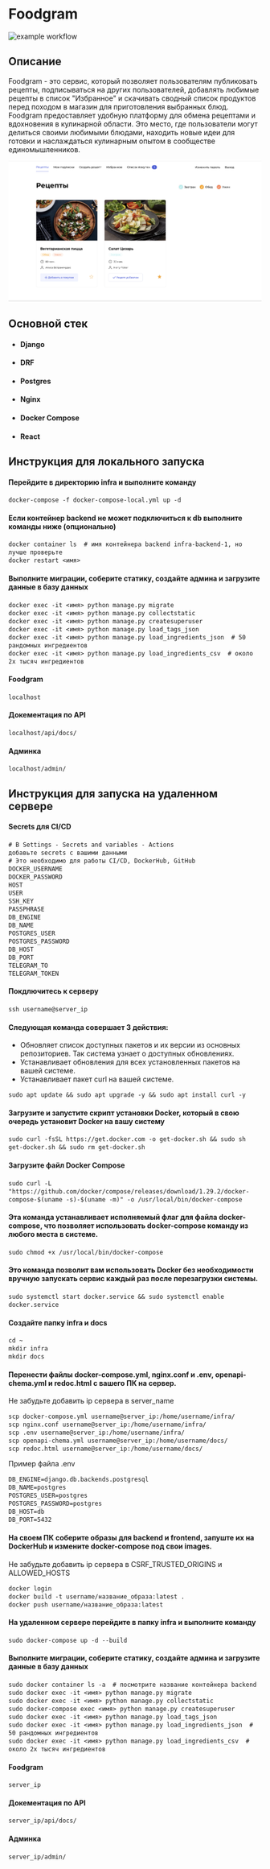 # Foodgram
![example workflow](https://github.com/nemosanima/foodgram-project-react/actions/workflows/foodgram_workflow.yml/badge.svg)

## Описание

Foodgram - это сервис, который позволяет пользователям публиковать рецепты, подписываться на других пользователей, добавлять любимые рецепты в список "Избранное" и скачивать сводный список продуктов перед походом в магазин для приготовления выбранных блюд. Foodgram предоставляет удобную платформу для обмена рецептами и вдохновения в кулинарной области. Это место, где пользователи могут делиться своими любимыми блюдами, находить новые идеи для готовки и наслаждаться кулинарным опытом в сообществе единомышленников.

![Index](https://github.com/Nemosanima/foodgram-project-react/blob/master/images/index.png)

## Основной стек

- #### Django
- #### DRF
- #### Postgres
- #### Nginx
- #### Docker Compose
- #### React

## Инструкция для локального запуска

#### Перейдите в директорию infra и выполните команду
```
docker-compose -f docker-compose-local.yml up -d
```
#### Если контейнер backend не может подключиться к db выполните команды ниже (опционально)
```
docker container ls  # имя контейнера backend infra-backend-1, но лучше проверьте
docker restart <имя>
```
#### Выполните миграции, соберите статику, создайте админа и загрузите данные в базу данных
```
docker exec -it <имя> python manage.py migrate
docker exec -it <имя> python manage.py collectstatic
docker exec -it <имя> python manage.py createsuperuser
docker exec -it <имя> python manage.py load_tags_json
docker exec -it <имя> python manage.py load_ingredients_json  # 50 рандомных ингредиентов
docker exec -it <имя> python manage.py load_ingredients_csv  # около 2х тысяч ингредиентов
```
#### Foodgram
```
localhost
```
#### Докементация по API
```
localhost/api/docs/
```
#### Админка
```
localhost/admin/
```

## Инструкция для запуска на удаленном сервере

#### Secrets для CI/CD
```
# В Settings - Secrets and variables - Actions 
добавьте secrets c вашими данными
# Это необходимо для работы CI/CD, DockerHub, GitHub
DOCKER_USERNAME
DOCKER_PASSWORD
HOST
USER
SSH_KEY
PASSPHRASE
DB_ENGINE
DB_NAME
POSTGRES_USER
POSTGRES_PASSWORD
DB_HOST
DB_PORT
TELEGRAM_TO
TELEGRAM_TOKEN
```
#### Покдлючитесь к серверу
```
ssh username@server_ip
```
#### Следующая команда совершает 3 действия:
- Обновляет список доступных пакетов и их версии из основных репозиториев. Так система узнает о доступных обновлениях.
- Устанавливает обновления для всех установленных пакетов на вашей системе.
- Устанавливает пакет curl на вашей системе.
```
sudo apt update && sudo apt upgrade -y && sudo apt install curl -y
```
#### Загрузите и запустите скрипт установки Docker, который в свою очередь установит Docker на вашу систему
```
sudo curl -fsSL https://get.docker.com -o get-docker.sh && sudo sh get-docker.sh && sudo rm get-docker.sh
```
#### Загрузите файл Docker Compose
```
sudo curl -L "https://github.com/docker/compose/releases/download/1.29.2/docker-compose-$(uname -s)-$(uname -m)" -o /usr/local/bin/docker-compose
```
#### Эта команда устанавливает исполняемый флаг для файла docker-compose, что позволяет использовать docker-compose команду из любого места в системе.
```
sudo chmod +x /usr/local/bin/docker-compose
```
#### Это команда позволит вам использовать Docker без необходимости вручную запускать сервис каждый раз после перезагрузки системы.
```
sudo systemctl start docker.service && sudo systemctl enable docker.service
```
#### Создайте папку infra и docs
```
cd ~
mkdir infra
mkdir docs
```
#### Перенести файлы docker-compose.yml, nginx.conf и .env, openapi-chema.yml и redoc.html с вашего ПК на сервер.
Не забудьте добавить ip сервера в server_name
```
scp docker-compose.yml username@server_ip:/home/username/infra/
scp nginx.conf username@server_ip:/home/username/infra/
scp .env username@server_ip:/home/username/infra/
scp openapi-chema.yml username@server_ip:/home/username/docs/
scp redoc.html username@server_ip:/home/username/docs/
```
Пример файла .env
```
DB_ENGINE=django.db.backends.postgresql
DB_NAME=postgres
POSTGRES_USER=postgres
POSTGRES_PASSWORD=postgres
DB_HOST=db
DB_PORT=5432
```
#### На своем ПК соберите образы для backend и frontend, запуште их на DockerHub и измените docker-compose под свои images.
Не забудьте добавить ip сервера в CSRF_TRUSTED_ORIGINS и ALLOWED_HOSTS
```
docker login
docker build -t username/название_образа:latest .
docker push username/название_образа:latest
```
#### На удаленном сервере перейдите в папку infra и выполните команду
```
sudo docker-compose up -d --build
```
####  Выполните миграции, соберите статику, создайте админа и загрузите данные в базу данных

```
sudo docker container ls -a  # посмотрите название контейнера backend
sudo docker exec -it <имя> python manage.py migrate
sudo docker exec -it <имя> python manage.py collectstatic
sudo docker-compose exec <имя> python manage.py createsuperuser
sudo docker exec -it <имя> python manage.py load_tags_json
sudo docker exec -it <имя> python manage.py load_ingredients_json  # 50 рандомных ингредиентов
sudo docker exec -it <имя> python manage.py load_ingredients_csv  # около 2х тысяч ингредиентов
```
#### Foodgram
```
server_ip
```
#### Докементация по API
```
server_ip/api/docs/
```
#### Админка
```
server_ip/admin/
```
